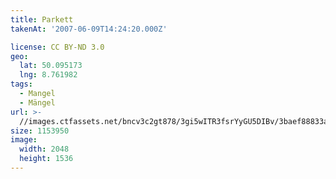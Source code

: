```yaml
---
title: Parkett
takenAt: '2007-06-09T14:24:20.000Z'

license: CC BY-ND 3.0
geo:
  lat: 50.095173
  lng: 8.761982
tags:
  - Mangel
  - Mängel
url: >-
  //images.ctfassets.net/bncv3c2gt878/3gi5wITR3fsrYyGU5DIBv/3baef88833a9e85d89f1ab2cd0f429a7/parkett_4504631827_o
size: 1153950
image:
  width: 2048
  height: 1536
---
```

